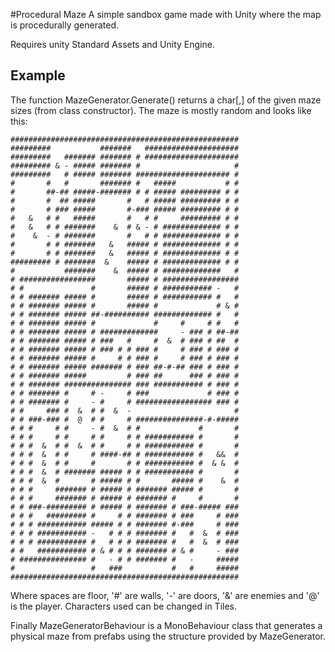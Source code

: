 #Procedural Maze
A simple sandbox game made with Unity where the map is procedurally generated.

Requires unity Standard Assets and Unity Engine. 

## Example
The function MazeGenerator.Generate() returns a char[,] of the given maze sizes (from class constructor). 
The maze is mostly random and looks like this: 
```
###################################################
#########           #######   #####################
#########   ####### ####### # #####################
######### & - ##### ####### #                     #
#########   # ##### ####### ##################### #
#       #   #       ####### #   #####           # #
#       ##-## #####-####### # # ##### ######### # #
#       #  ## #####       #   # ##### ######### # #
#       # ### #####       #-### ##### ######### # #
#   &   # #   #####       #   # #     ######### # #
#   &   # # #######    &  # & - # ############# # #
#    &  - # #######       #   # # ############# # #
#       # # #######   &   ##### # ############# # #
#       # # #######   &   ##### # ############# # #
######### # #######  &    ##### # ############# # #
#           #######    &  ##### # #############   #
# #################       ##### # #################
# #               #       ##### # ########### -   #
# # ####### ##### #       ##### # ########### #   #
# # ####### ##### #       ##### #             # & #
# # ####### ##### ##-########## ############# #   #
# # ####### ##### #             #     #     # #   #
# # ####### ##### # #############     - ### # ##-##
# # ####### ##### # ###   #     #  &  # ### # ##  #
# # ####### ##### # ### # # ### #     # ### # ### #
# # ####### ##### #     # # ### #     # ### # ### #
# # ####### ##### ####### # ### ##-#-## ### # ### #
# # ####### #####         # ### ##      ### # ### #
# # ####### ############### ### ########### # ### #
# # ####### #     # -     # ###             # ### #
# # ####### #     - #     # ################# ### #
# #     ### #  &  # #  &  -                       #
# # ###-### #  @  # #     # ###############-#-#####
# # #     # #     - #  &  # #             #       #
# # #     # #     # #     # # ########### #       #
# # #  &  # #  &  # #     # # ########### #       #
# # #  &  # #     # ####-## # ########### #   &&  #
# # #  &  # #     #       # # ########### #  & &  #
# # #  &  # ####### ##### # # ########### #       #
# # #  &  #       # ##### # #       ##### #    &  #
# # #     ####### # ##### # ####### ##### #       #
# # #     ####### # ##### # ####### #     #       #
# # ###-######### # ##### # ####### # ###-##### ###
# # #   ######### #     # # ####### # ###     # ###
# # # ########### ##### # # ####### #-###     # ###
# # # ########### -   # # # ####### #   #  &  # ###
# # # ########### #   # # # ####### #   #  &  # ###
# #   ########### # & # # # ####### # & #     - ###
# ############### #   - # # ####### #   -     #####
#                 #   ###           #   #     #####
###################################################
```
Where spaces are floor, '#' are walls, '-' are doors, '&' are enemies and '@' is the player. 
Characters used can be changed in Tiles. 

Finally MazeGeneratorBehaviour is a MonoBehaviour class that generates a physical maze from prefabs using the structure provided by MazeGenerator. 

